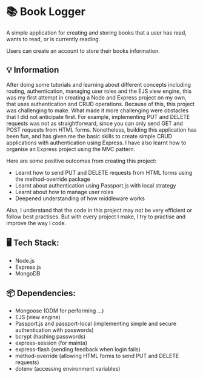 # :books: Book Logger

A simple application for creating and storing books that a user has read, wants to read, or is currently reading.

Users can create an account to store their books information.

## :bulb: Information

After doing some tutorials and learning about different concepts including routing, authentication, managing user roles and the EJS view engine, this was my first attempt in creating a Node and Express project on my own, that uses authentication and CRUD operations. Because of this, this project was challenging to make. What made it more challenging were obstacles that I did not anticipate first. For example, implementing PUT and DELETE requests was not as straightforward, since you can only send GET and POST requests from HTML forms. Nonetheless, building this application has been fun, and has given me the basic skills to create simple CRUD applications with authentication using Express. I have also learnt how to organise an Express project using the MVC pattern.

Here are some positive outcomes from creating this project:

- Learnt how to send PUT and DELETE requests from HTML forms using the method-override package
- Learnt about authentication using Passport.js with local strategy
- Learnt about how to manage user roles
- Deepened understanding of how middleware works

Also, I understand that the code in this project may not be very efficient or follow best practises. But with every project I make, I try to practise and improve the way I code.

## :desktop_computer: Tech Stack:

- Node.js
- Express.js
- MongoDB

## :package: Dependencies:

- Mongoose (ODM for performing ...)
- EJS (view engine)
- Passport.js and passport-local (implementing simple and secure authentication with passwords)
- bcrypt (hashing passwords)
- express-session (for mainta)
- express-flash (sending feedback when login fails)
- method-override (allowing HTML forms to send PUT and DELETE requests)
- dotenv (accessing environment variables)
